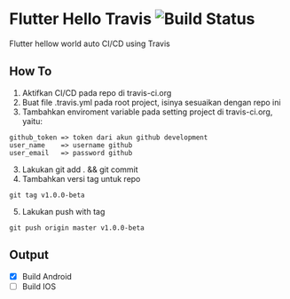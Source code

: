 # Flutter Hello Travis ![Build Status](https://travis-ci.org/goeroeku/flutter-hello-travis.svg?branch=master)

Flutter hellow world auto CI/CD using Travis

## How To

1. Aktifkan CI/CD pada repo di travis-ci.org
2. Buat file .travis.yml pada root project, isinya sesuaikan dengan repo ini
3. Tambahkan enviroment variable pada setting project di travis-ci.org, yaitu:

  ```text
  github_token => token dari akun github development
  user_name    => username github
  user_email   => password github
  ```

3. Lakukan git add . && git commit
4. Tambahkan versi tag untuk repo

  ```text
  git tag v1.0.0-beta
  ```
  
5. Lakukan push with tag

```text
git push origin master v1.0.0-beta
```

## Output

- [x] Build Android
- [ ] Build IOS